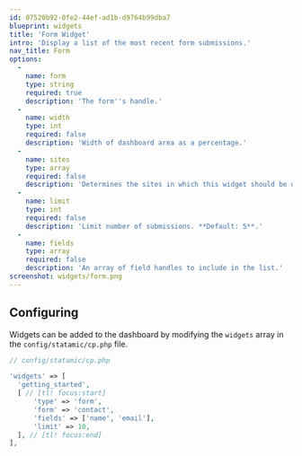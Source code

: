 ```yaml
---
id: 07520b92-0fe2-44ef-ad1b-d9764b99dba7
blueprint: widgets
title: 'Form Widget'
intro: 'Display a list of the most recent form submissions.'
nav_title: Form
options:
  -
    name: form
    type: string
    required: true
    description: 'The form''s handle.'
  -
    name: width
    type: int
    required: false
    description: 'Width of dashboard area as a percentage.'
  -
    name: sites
    type: array
    required: false
    description: 'Determines the sites in which this widget should be displayed.'
  -
    name: limit
    type: int
    required: false
    description: 'Limit number of submissions. **Default: 5**.'
  -
    name: fields
    type: array
    required: false
    description: 'An array of field handles to include in the list.'
screenshot: widgets/form.png
---
```

## Configuring

Widgets can be added to the dashboard by modifying the `widgets` array in the `config/statamic/cp.php` file.

``` php
// config/statamic/cp.php

'widgets' => [
  'getting_started',
  [ // [tl! focus:start]
      'type' => 'form',
      'form' => 'contact',
      'fields' => ['name', 'email'],
      'limit' => 10,
  ], // [tl! focus:end]
],

